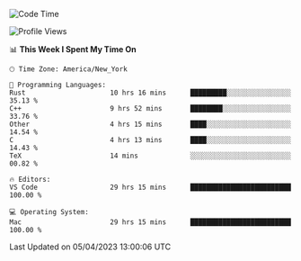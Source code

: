 <!--START_SECTION:waka-->
![Code Time](http://img.shields.io/badge/Code%20Time-289%20hrs%2043%20mins-blue)

![Profile Views](http://img.shields.io/badge/Profile%20Views-0-blue)

📊 **This Week I Spent My Time On** 

```text
🕑︎ Time Zone: America/New_York

💬 Programming Languages: 
Rust                     10 hrs 16 mins      █████████░░░░░░░░░░░░░░░░   35.13 % 
C++                      9 hrs 52 mins       ████████░░░░░░░░░░░░░░░░░   33.76 % 
Other                    4 hrs 15 mins       ████░░░░░░░░░░░░░░░░░░░░░   14.54 % 
C                        4 hrs 13 mins       ████░░░░░░░░░░░░░░░░░░░░░   14.43 % 
TeX                      14 mins             ░░░░░░░░░░░░░░░░░░░░░░░░░   00.82 % 

🔥 Editors: 
VS Code                  29 hrs 15 mins      █████████████████████████   100.00 % 

💻 Operating System: 
Mac                      29 hrs 15 mins      █████████████████████████   100.00 % 
```


 Last Updated on 05/04/2023 13:00:06 UTC
<!--END_SECTION:waka-->
